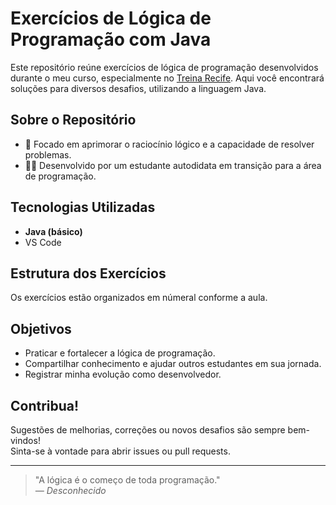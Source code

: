 # Exercícios de Lógica de Programação com Java

Este repositório reúne exercícios de lógica de programação desenvolvidos durante o meu curso, especialmente no [Treina Recife](https://www.treinarecife.com.br/). Aqui você encontrará soluções para diversos desafios, utilizando a linguagem Java.

## Sobre o Repositório

- 🚀 Focado em aprimorar o raciocínio lógico e a capacidade de resolver problemas.
- 👨‍💻 Desenvolvido por um estudante autodidata em transição para a área de programação.

## Tecnologias Utilizadas

- **Java (básico)**
- VS Code

## Estrutura dos Exercícios

Os exercícios estão organizados em númeral conforme a aula.

## Objetivos

- Praticar e fortalecer a lógica de programação.
- Compartilhar conhecimento e ajudar outros estudantes em sua jornada.
- Registrar minha evolução como desenvolvedor.

## Contribua!

Sugestões de melhorias, correções ou novos desafios são sempre bem-vindos!  
Sinta-se à vontade para abrir issues ou pull requests.

---

> "A lógica é o começo de toda programação."  
> _— Desconhecido_
